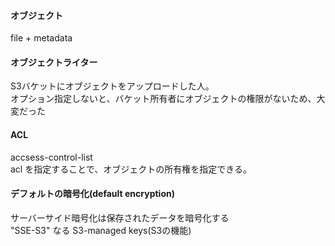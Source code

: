 #### 




#### オブジェクト
file + metadata<br>


#### オブジェクトライター
S3バケットにオブジェクトをアップロードした人。<br>
オプション指定しないと、バケット所有者にオブジェクトの権限がないため、大変だった<br>

#### ACL
accsess-control-list<br>
acl を指定することで、オブジェクトの所有権を指定できる。<br>

#### デフォルトの暗号化(default encryption)
サーバーサイド暗号化は保存されたデータを暗号化する<br>
"SSE-S3" なる S3-managed keys(S3の機能)<br>


